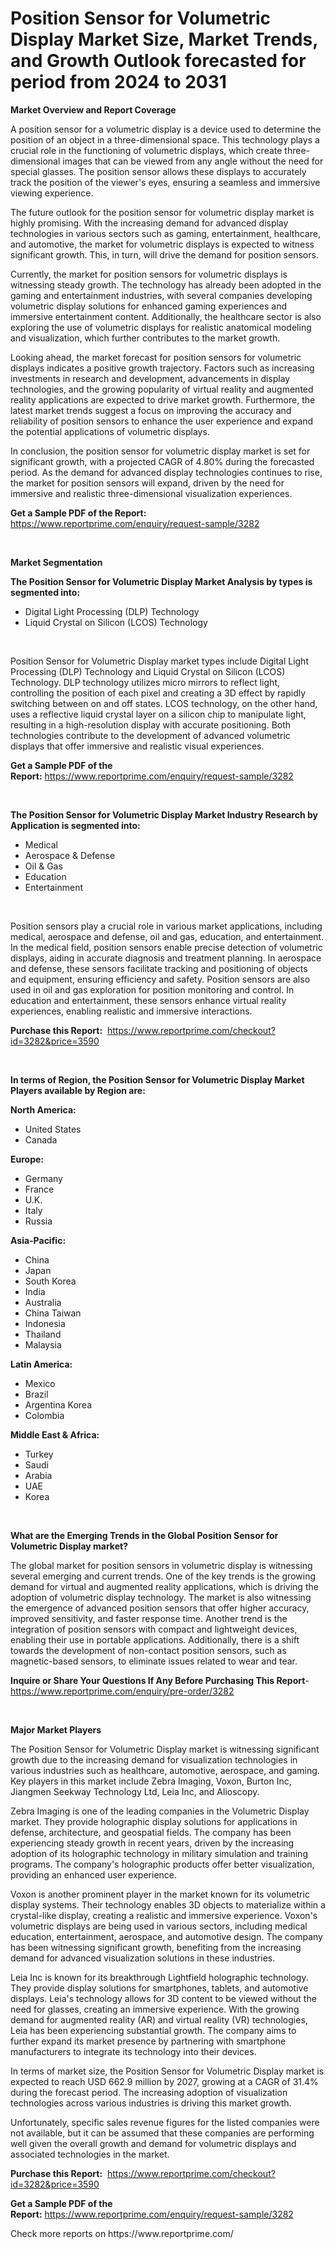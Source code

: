 <p><h1>Position Sensor for Volumetric Display Market Size, Market Trends, and Growth Outlook forecasted for period from 2024 to 2031</h1></p><p><strong>Market Overview and Report Coverage</strong></p>
<p><p>A position sensor for a volumetric display is a device used to determine the position of an object in a three-dimensional space. This technology plays a crucial role in the functioning of volumetric displays, which create three-dimensional images that can be viewed from any angle without the need for special glasses. The position sensor allows these displays to accurately track the position of the viewer's eyes, ensuring a seamless and immersive viewing experience.</p><p>The future outlook for the position sensor for volumetric display market is highly promising. With the increasing demand for advanced display technologies in various sectors such as gaming, entertainment, healthcare, and automotive, the market for volumetric displays is expected to witness significant growth. This, in turn, will drive the demand for position sensors.</p><p>Currently, the market for position sensors for volumetric displays is witnessing steady growth. The technology has already been adopted in the gaming and entertainment industries, with several companies developing volumetric display solutions for enhanced gaming experiences and immersive entertainment content. Additionally, the healthcare sector is also exploring the use of volumetric displays for realistic anatomical modeling and visualization, which further contributes to the market growth.</p><p>Looking ahead, the market forecast for position sensors for volumetric displays indicates a positive growth trajectory. Factors such as increasing investments in research and development, advancements in display technologies, and the growing popularity of virtual reality and augmented reality applications are expected to drive market growth. Furthermore, the latest market trends suggest a focus on improving the accuracy and reliability of position sensors to enhance the user experience and expand the potential applications of volumetric displays.</p><p>In conclusion, the position sensor for volumetric display market is set for significant growth, with a projected CAGR of 4.80% during the forecasted period. As the demand for advanced display technologies continues to rise, the market for position sensors will expand, driven by the need for immersive and realistic three-dimensional visualization experiences.</p></p>
<p><strong>Get a Sample PDF of the Report:</strong> <a href="https://www.reportprime.com/enquiry/request-sample/3282">https://www.reportprime.com/enquiry/request-sample/3282</a></p>
<p>&nbsp;</p>
<p><strong>Market Segmentation</strong></p>
<p><strong>The Position Sensor for Volumetric Display Market Analysis by types is segmented into:</strong></p>
<p><ul><li>Digital Light Processing (DLP) Technology</li><li>Liquid Crystal on Silicon (LCOS) Technology</li></ul></p>
<p>&nbsp;</p>
<p><p>Position Sensor for Volumetric Display market types include Digital Light Processing (DLP) Technology and Liquid Crystal on Silicon (LCOS) Technology. DLP technology utilizes micro mirrors to reflect light, controlling the position of each pixel and creating a 3D effect by rapidly switching between on and off states. LCOS technology, on the other hand, uses a reflective liquid crystal layer on a silicon chip to manipulate light, resulting in a high-resolution display with accurate positioning. Both technologies contribute to the development of advanced volumetric displays that offer immersive and realistic visual experiences.</p></p>
<p><strong>Get a Sample PDF of the Report:</strong>&nbsp;<a href="https://www.reportprime.com/enquiry/request-sample/3282">https://www.reportprime.com/enquiry/request-sample/3282</a></p>
<p>&nbsp;</p>
<p><strong>The Position Sensor for Volumetric Display Market Industry Research by Application is segmented into:</strong></p>
<p><ul><li>Medical</li><li>Aerospace & Defense</li><li>Oil & Gas</li><li>Education</li><li>Entertainment</li></ul></p>
<p>&nbsp;</p>
<p><p>Position sensors play a crucial role in various market applications, including medical, aerospace and defense, oil and gas, education, and entertainment. In the medical field, position sensors enable precise detection of volumetric displays, aiding in accurate diagnosis and treatment planning. In aerospace and defense, these sensors facilitate tracking and positioning of objects and equipment, ensuring efficiency and safety. Position sensors are also used in oil and gas exploration for position monitoring and control. In education and entertainment, these sensors enhance virtual reality experiences, enabling realistic and immersive interactions.</p></p>
<p><strong>Purchase this Report:</strong>&nbsp; <a href="https://www.reportprime.com/checkout?id=3282&price=3590">https://www.reportprime.com/checkout?id=3282&price=3590</a></p>
<p>&nbsp;</p>
<p><strong>In terms of Region, the Position Sensor for Volumetric Display Market Players available by Region are:</strong></p>
<p>
    <p> <strong> North America: </strong>
        <ul>
            <li>United States</li>
            <li>Canada</li>
        </ul>
        </p> 
    <p> <strong> Europe: </strong>
        <ul>
            <li>Germany</li>
            <li>France</li>
            <li>U.K.</li>
            <li>Italy</li>
            <li>Russia</li>
        </ul>
        </p> 
    <p> <strong> Asia-Pacific: </strong>
        <ul>
            <li>China</li>
            <li>Japan</li>
            <li>South Korea</li>
            <li>India</li>
            <li>Australia</li>
            <li>China Taiwan</li>
            <li>Indonesia</li>
            <li>Thailand</li>
            <li>Malaysia</li>
        </ul>
        </p> 
    <p> <strong> Latin America: </strong>
        <ul>
            <li>Mexico</li>
            <li>Brazil</li>
            <li>Argentina Korea</li>
            <li>Colombia</li>
        </ul>
        </p> 
    <p> <strong> Middle East & Africa: </strong>
        <ul>
            <li>Turkey</li>
            <li>Saudi</li>
            <li>Arabia</li>
            <li>UAE</li>
            <li>Korea</li>
        </ul>
    </p>
    </p>
<p>&nbsp;</p>
<p><strong>What are the Emerging Trends in the Global Position Sensor for Volumetric Display market?</strong></p>
<p><p>The global market for position sensors in volumetric display is witnessing several emerging and current trends. One of the key trends is the growing demand for virtual and augmented reality applications, which is driving the adoption of volumetric display technology. The market is also witnessing the emergence of advanced position sensors that offer higher accuracy, improved sensitivity, and faster response time. Another trend is the integration of position sensors with compact and lightweight devices, enabling their use in portable applications. Additionally, there is a shift towards the development of non-contact position sensors, such as magnetic-based sensors, to eliminate issues related to wear and tear.</p></p>
<p><strong>Inquire or Share Your Questions If Any Before Purchasing This Report</strong>- <a href="https://www.reportprime.com/enquiry/pre-order/3282">https://www.reportprime.com/enquiry/pre-order/3282</a></p>
<p>&nbsp;</p>
<p><strong>Major Market Players</strong></p>
<p><p>The Position Sensor for Volumetric Display market is witnessing significant growth due to the increasing demand for visualization technologies in various industries such as healthcare, automotive, aerospace, and gaming. Key players in this market include Zebra Imaging, Voxon, Burton Inc, Jiangmen Seekway Technology Ltd, Leia Inc, and Alioscopy.</p><p>Zebra Imaging is one of the leading companies in the Volumetric Display market. They provide holographic display solutions for applications in defense, architecture, and geospatial fields. The company has been experiencing steady growth in recent years, driven by the increasing adoption of its holographic technology in military simulation and training programs. The company's holographic products offer better visualization, providing an enhanced user experience.</p><p>Voxon is another prominent player in the market known for its volumetric display systems. Their technology enables 3D objects to materialize within a crystal-like display, creating a realistic and immersive experience. Voxon's volumetric displays are being used in various sectors, including medical education, entertainment, aerospace, and automotive design. The company has been witnessing significant growth, benefiting from the increasing demand for advanced visualization solutions in these industries.</p><p>Leia Inc is known for its breakthrough Lightfield holographic technology. They provide display solutions for smartphones, tablets, and automotive displays. Leia's technology allows for 3D content to be viewed without the need for glasses, creating an immersive experience. With the growing demand for augmented reality (AR) and virtual reality (VR) technologies, Leia has been experiencing substantial growth. The company aims to further expand its market presence by partnering with smartphone manufacturers to integrate its technology into their devices.</p><p>In terms of market size, the Position Sensor for Volumetric Display market is expected to reach USD 662.9 million by 2027, growing at a CAGR of 31.4% during the forecast period. The increasing adoption of visualization technologies across various industries is driving this market growth.</p><p>Unfortunately, specific sales revenue figures for the listed companies were not available, but it can be assumed that these companies are performing well given the overall growth and demand for volumetric displays and associated technologies in the market.</p></p>
<p><strong>Purchase this Report:</strong>&nbsp;&nbsp;<a href="https://www.reportprime.com/checkout?id=3282&price=3590">https://www.reportprime.com/checkout?id=3282&price=3590</a></p>
<p></p>
<p><strong>Get a Sample PDF of the Report:</strong>&nbsp;<a href="https://www.reportprime.com/enquiry/request-sample/3282">https://www.reportprime.com/enquiry/request-sample/3282</a></p>
<p>Check more reports on https://www.reportprime.com/</p>